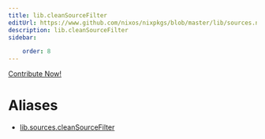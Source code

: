 ```yaml
---
title: lib.cleanSourceFilter
editUrl: https://www.github.com/nixos/nixpkgs/blob/master/lib/sources.nix#L26C23
description: lib.cleanSourceFilter
sidebar:

    order: 8
---
```


<a href="https://www.github.com/nixos/nixpkgs/blob/master/lib/sources.nix#L26C23">Contribute Now!</a>


# Aliases

- [lib.sources.cleanSourceFilter](/reference/libsources.cleanSourceFilter)


